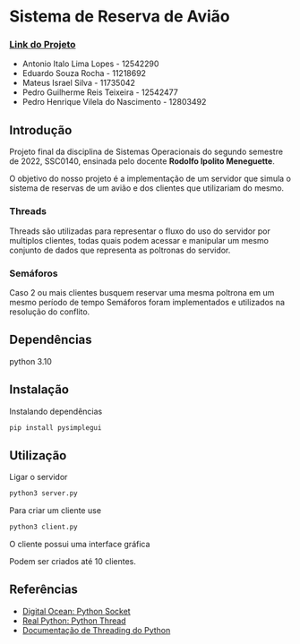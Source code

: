 # Sistema de Reserva de Avião
### [Link do Projeto](https://github.com/Edwolt/Sistema-de-Reserva-Aviao)

- Antonio Italo Lima Lopes - 12542290
- Eduardo Souza Rocha - 11218692
- Mateus Israel Silva - 11735042
- Pedro Guilherme Reis Teixeira - 12542477
- Pedro Henrique Vilela do Nascimento - 12803492

## Introdução
Projeto final da disciplina de Sistemas Operacionais do segundo semestre de 2022, SSC0140, ensinada pelo docente **Rodolfo Ipolito Meneguette**.

O objetivo do nosso projeto é a implementação de um servidor que simula o sistema de reservas de um avião e dos clientes que utilizariam do mesmo.

### Threads
Threads são utilizadas para representar o fluxo do uso do servidor por multiplos clientes, todas quais podem acessar e manipular um mesmo conjunto de dados que representa as poltronas do servidor.

### Semáforos
Caso 2 ou mais clientes busquem reservar uma mesma poltrona em um mesmo período de tempo Semáforos foram implementados e utilizados na resolução do conflito.
## Dependências

python 3.10

## Instalação

Instalando dependências
```bash
pip install pysimplegui
```

## Utilização

Ligar o servidor
```bash
python3 server.py
```

Para criar um cliente use
```bash
python3 client.py
```
O cliente possui uma interface gráfica

Podem ser criados até 10 clientes.

## Referências
- [Digital Ocean: Python Socket](https://www.digitalocean.com/community/tutorials/python-socket-programming-server-client)
- [Real Python: Python Thread](https://realpython.com/intro-to-python-threading/)
- [Documentação de Threading do Python](https://docs.python.org/3/library/threading.html)

